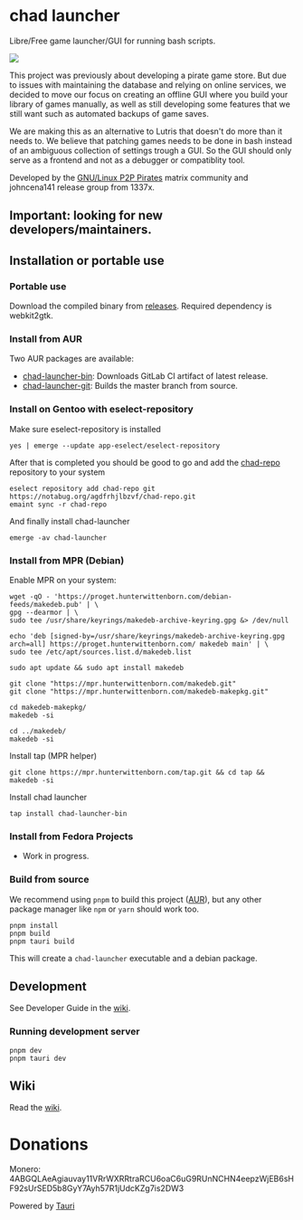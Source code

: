 # chad launcher

Libre/Free game launcher/GUI for running bash scripts.

<img src="https://i.postimg.cc/cHMfLtLy/3423423.png">

This project was previously about developing a pirate game store. But due to issues with maintaining the database and relying on online services, we decided to move our focus on creating an offline GUI where you build your library of games manually, as well as still developing some features that we still want such as automated backups of game saves.

We are making this as an alternative to Lutris that doesn't do more than it needs to. We believe that patching games needs to be done in bash instead of an ambiguous collection of settings trough a GUI. So the GUI should only serve as a frontend and not as a debugger or compatiblity tool.

Developed by the [GNU/Linux P2P Pirates](https://matrix.to/#/!SlYhhmreXjJylcsjfn:tedomum.net?via=matrix.org&via=tedomum.net) matrix community and johncena141 release group from 1337x.

## Important: looking for new developers/maintainers.

## Installation or portable use

### Portable use

Download the compiled binary from [releases](https://notabug.org/johncena141/chad-launcher/releases). Required dependency is webkit2gtk.

### Install from AUR

Two AUR packages are available:

- [chad-launcher-bin](https://aur.archlinux.org/packages/chad-launcher-bin/): Downloads GitLab CI artifact of latest release.
- [chad-launcher-git](https://aur.archlinux.org/packages/chad-launcher-git/): Builds the master branch from source.

### Install on Gentoo with eselect-repository

Make sure eselect-repository is installed

```
yes | emerge --update app-eselect/eselect-repository
```

After that is completed you should be good to go and add the [chad-repo](https://notabug.org/agdfrhjlbzvf/chad-repo) repository to your system

```
eselect repository add chad-repo git https://notabug.org/agdfrhjlbzvf/chad-repo.git
emaint sync -r chad-repo
```

And finally install chad-launcher

```
emerge -av chad-launcher
```

### Install from MPR (Debian)

Enable MPR on your system:

```
wget -qO - 'https://proget.hunterwittenborn.com/debian-feeds/makedeb.pub' | \
gpg --dearmor | \
sudo tee /usr/share/keyrings/makedeb-archive-keyring.gpg &> /dev/null
```

```
echo 'deb [signed-by=/usr/share/keyrings/makedeb-archive-keyring.gpg arch=all] https://proget.hunterwittenborn.com/ makedeb main' | \
sudo tee /etc/apt/sources.list.d/makedeb.list
```

```
sudo apt update && sudo apt install makedeb
```

```
git clone "https://mpr.hunterwittenborn.com/makedeb.git"
git clone "https://mpr.hunterwittenborn.com/makedeb-makepkg.git"

cd makedeb-makepkg/
makedeb -si

cd ../makedeb/
makedeb -si
```

Install tap (MPR helper)

```
git clone https://mpr.hunterwittenborn.com/tap.git && cd tap && makedeb -si
```

Install chad launcher

```
tap install chad-launcher-bin
```

### Install from Fedora Projects

- Work in progress.

### Build from source

We recommend using `pnpm` to build this project ([AUR](https://aur.archlinux.org/packages/pnpm/)), but any other
package manager like `npm` or `yarn` should work too.

```
pnpm install
pnpm build
pnpm tauri build
```

This will create a `chad-launcher` executable and a debian package.

## Development

See Developer Guide in the [wiki](https://notabug.org/johncena141/chad-launcher/wiki).

### Running development server

```
pnpm dev
pnpm tauri dev
```

## Wiki

Read the [wiki](https://notabug.org/johncena141/chad-launcher/wiki).

# Donations

Monero: 4ABGQLAeAgiauvay11VRrWXRRtraRCU6oaC6uG9RUnNCHN4eepzWjEB6sHF92sUrSED5b8GyY7Ayh57R1jUdcKZg7is2DW3

Powered by [Tauri](https://tauri.studio)
